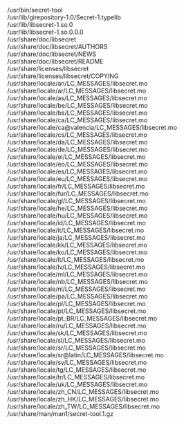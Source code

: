 /usr/bin/secret-tool  
/usr/lib/girepository-1.0/Secret-1.typelib  
/usr/lib/libsecret-1.so.0  
/usr/lib/libsecret-1.so.0.0.0  
/usr/share/doc/libsecret  
/usr/share/doc/libsecret/AUTHORS  
/usr/share/doc/libsecret/NEWS  
/usr/share/doc/libsecret/README  
/usr/share/licenses/libsecret  
/usr/share/licenses/libsecret/COPYING  
/usr/share/locale/an/LC\_MESSAGES/libsecret.mo  
/usr/share/locale/ar/LC\_MESSAGES/libsecret.mo  
/usr/share/locale/as/LC\_MESSAGES/libsecret.mo  
/usr/share/locale/be/LC\_MESSAGES/libsecret.mo  
/usr/share/locale/bs/LC\_MESSAGES/libsecret.mo  
/usr/share/locale/ca/LC\_MESSAGES/libsecret.mo  
/usr/share/locale/ca@valencia/LC\_MESSAGES/libsecret.mo  
/usr/share/locale/cs/LC\_MESSAGES/libsecret.mo  
/usr/share/locale/da/LC\_MESSAGES/libsecret.mo  
/usr/share/locale/de/LC\_MESSAGES/libsecret.mo  
/usr/share/locale/el/LC\_MESSAGES/libsecret.mo  
/usr/share/locale/eo/LC\_MESSAGES/libsecret.mo  
/usr/share/locale/es/LC\_MESSAGES/libsecret.mo  
/usr/share/locale/eu/LC\_MESSAGES/libsecret.mo  
/usr/share/locale/fr/LC\_MESSAGES/libsecret.mo  
/usr/share/locale/fur/LC\_MESSAGES/libsecret.mo  
/usr/share/locale/gl/LC\_MESSAGES/libsecret.mo  
/usr/share/locale/he/LC\_MESSAGES/libsecret.mo  
/usr/share/locale/hu/LC\_MESSAGES/libsecret.mo  
/usr/share/locale/id/LC\_MESSAGES/libsecret.mo  
/usr/share/locale/it/LC\_MESSAGES/libsecret.mo  
/usr/share/locale/ja/LC\_MESSAGES/libsecret.mo  
/usr/share/locale/kk/LC\_MESSAGES/libsecret.mo  
/usr/share/locale/ko/LC\_MESSAGES/libsecret.mo  
/usr/share/locale/lt/LC\_MESSAGES/libsecret.mo  
/usr/share/locale/lv/LC\_MESSAGES/libsecret.mo  
/usr/share/locale/ml/LC\_MESSAGES/libsecret.mo  
/usr/share/locale/nb/LC\_MESSAGES/libsecret.mo  
/usr/share/locale/nl/LC\_MESSAGES/libsecret.mo  
/usr/share/locale/pa/LC\_MESSAGES/libsecret.mo  
/usr/share/locale/pl/LC\_MESSAGES/libsecret.mo  
/usr/share/locale/pt/LC\_MESSAGES/libsecret.mo  
/usr/share/locale/pt\_BR/LC\_MESSAGES/libsecret.mo  
/usr/share/locale/ru/LC\_MESSAGES/libsecret.mo  
/usr/share/locale/sk/LC\_MESSAGES/libsecret.mo  
/usr/share/locale/sl/LC\_MESSAGES/libsecret.mo  
/usr/share/locale/sr/LC\_MESSAGES/libsecret.mo  
/usr/share/locale/sr@latin/LC\_MESSAGES/libsecret.mo  
/usr/share/locale/sv/LC\_MESSAGES/libsecret.mo  
/usr/share/locale/tg/LC\_MESSAGES/libsecret.mo  
/usr/share/locale/tr/LC\_MESSAGES/libsecret.mo  
/usr/share/locale/uk/LC\_MESSAGES/libsecret.mo  
/usr/share/locale/zh\_CN/LC\_MESSAGES/libsecret.mo  
/usr/share/locale/zh\_HK/LC\_MESSAGES/libsecret.mo  
/usr/share/locale/zh\_TW/LC\_MESSAGES/libsecret.mo  
/usr/share/man/man1/secret-tool.1.gz  
